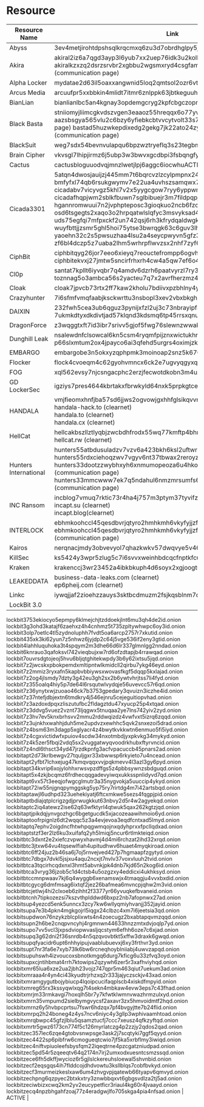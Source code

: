 # Resource

| Resource Name       | Link                              | Status |
|-----------------------------|------------------------------------------|-------|
| Abyss | 3ev4metjirohtdpshsqlkrqcmxq6zu3d7obrdhglpy5jpbr7whmlfgqd.onion | ACTIVE |
| Akira | akiral2iz6a7qgd3ayp3l6yub7xx2uep76idk3u2kollpj5z3z636bad.onion akiralkzxzq2dsrzsrvbr2xgbbu2wgsmxryd4csgfameg52n7efvr2id.onion (communication page) | ACTIVE |
| Alpha Locker | mydatae2d63il5oaxxangwnid5loq2qmtsol2ozr6vtb7yfm5ypzo6id.onion | ACTIVE |
| Arcus Media | arcuufpr5xxbbkin4mlidt7itmr6znlppk63jbtkeguuhszmc5g7qdyd.onion | ACTIVE | 
| BianLian | bianlianlbc5an4kgnay3opdemgcryg2kpfcbgczopmm3dnbz3uaunad.onion | ACTIVE |
| Black Basta | stniiomyjliimcgkvdszvgen3eaaoz55hreqqx6o77yvmpwt7gklffqd.onion aazsbsgya565vlu2c6bzy6yfiebkcbtvvcytvolt33s77xypi7nypxyd (communication page) bastad5huzwkepdixedg2gekg7jk22ato24zyllp6lnjx7wdtyctgvyd (communication page) | ACTIVE |
| BlackSuit | weg7sdx54bevnvulapqu6bpzwztryeflq3s23tegbmnhkbpqz637f2yd.onion | ACTIVE |
| Brain Cipher | vkvsgl7lhipjirmz6j5ubp3w3bwvxgcdbpi3fsbqngfynetqtw4w5hyd.onion| ACTIVE |
| Cactus | cactusbloguuodvqjmnzlwetjlpj6aggc6iocwhuACTIVEb47laukux7ckid.onion | ACTIVE |
| Cicada3301 | 5atqn4dwosjauijzj445mm7t6bqrcvzlzcylpmpnx243jxvlimyb6aid.onion bmfyfxl74qb6rsukgwymv7e22ua4uvhszsamqwx7jmj57qkamxwlhbid.onion cicadabv7vicyvgz5khl7v2x5yygcgow7ryy6yppwmxii4eoobdaztqd.onion cicadafhqpjwm2sblkfbuwn7sglbibuejr3m7fildpqpjv3hghlhb4id.onion hgannromwuui7n2jvphpteposc3gioqkuo2ncb6fzopasgcq7ixcjeqd.onion osd6tsgegts2xaqo3o2hrpqatwlslqfyc3msvyksad4iucauif3oqqad.onion uds75egfqi7mfpxckf2un742qsj6rh3kfrydqaldwgkrqp2a37lk6fyd.onion wuyfbttjjzsmr5ghl5hoi75ytse3bwrqgk63c6guv3lhw7hwtxbgveid.onion yaoehn32c2s5pwsuzhaa4lsu2a4seycpwyvn5gfz3bn4i74t2jo3frad.onion zf6bl4dczp5z7uaba2lhm5wrhrpflwvzsx2nhf7zyf63tpsfzc54tbad.onion | ACTIVE | 
| CiphBit | ciphbitqyg26jor7eeo6xieyq7reouctefrompp6ogvhqjba7uo4xdid.onion ciphbitekvxj27jmtw5sncirfrhxrh4cw4a5qw7ef6o4vqfy4habxbyd.onion | ACTIVE |
| Cl0p | santat7kpllt6iyvqbr7q4amdv6dzrh6paatvyrzl7ry3zm72zigf4ad.onion toznnag5o3ambca56s2yacteu7q7x2avrfherzmz4nmujrjuib4iusad.onion| ACTIVE |
| Cloak | cloak7jpvcb73rtx2ff7kaw2kholu7bdiivxpzbhlny4ybz75dpxckqd.onion | ACTIVE |
| Crazyhunter | 7i6sfmfvmqfaabjksckwrttu3nsbopl3xev2vbxbkghsivs5lqp4yeqd.onion | ACTIVE |
| DAIXIN | 232fwh5cea3ub6qguz3pynijxfzl2uj3c73nbrayipf3gq25vtq2r4qd.onion 7ukmkdtyxdkdivtjad57klqnd3kdsmq6tp45rrsxqnu76zzv3jvitlqd.onion | ACTIVE |
| DragonForce | z3wqggtxft7id3ibr7srivv5gjof5fwg76slewnzwwakjuf3nlhukdid.onion | ACTIVE |
| Dunghill Leak | nsalewdnfclsowcal6kn5csm4ryqmfpijznxwictukhrgvz2vbmjjjyd.onion p66slxmtum2ox4jpayco6ai3qfehd5urgrs4oximjzklxcol264driqd.onion | ACTIVE | 
| EMBARGO | embargobe3n5okxyzqphpmk3moinoap2snz5k6765mvtkk7hhi544jid.onion | ACTIVE |
| Flocker | flock4cvoeqm4c62gyohvmncx6ck2e7ugvyqgyxqtrumklhd5ptwzpqd.onion | ACTIVE |
| FOG | xql562evsy7njcsngacphc2erzjfecwotdkobn3m4uxu2gtqh26newid.onion | ACTIVE |
| GD LockerSec | igziys7pres4644kbrtakxfbrwkyld64nxk5prpkgtcexwrrjgtfjzyd | ACTIVE |
| HANDALA | vmjfieomxhnfjba57sd6jjws2ogvowjgxhhfglsikqvvrnrajbmpxqqd.onion<br>handala-hack.to (clearnet)<br>handala.to (clearnet)<br>handala.cx (clearnet)<br>| ACTIVE |
| HellCat | hellcakbszllztlyqbjzwcbdhfrodx55wq77kmftp4bhnhsnn5r3odad.onion<br>hellcat.rw (clearnet) | ACTIVE | 
| Hunters International | hunters55atbdusuladzv7vzv6a423bkh6ksl2uftwrxyuarbzlfh7yd.onion<br>hunters55rdxciehoqzwv7vgyv6nt37tbwax2reroyzxhou7my5ejyid<br>hunters33dootzzwybhxyh6xnmumopeoza6u4hkontdqu7awnhmix7ad.onion/login (communication page)<br>hunters33mmcwww7ek7q5ndahul6nmzmrsumfs6aenicbqon6mxfiqyd.onion/login (communication page) | ACTIVE |
| INC Ransom | incblog7vmuq7rktic73r4ha4j757m3ptym37tyvifzp2roedyyzzxid.onion<br>incapt.su (clearnet)<br>incapt.blog(clearnet) | ACTIVE |
| INTERLOCK | ebhmkoohccl45qesdbvrjqtyro2hmhkmh6vkyfyjjzfllm3ix72aqaid.onion<br>ebhmkoohccl45qesdbvrjqtyro2hmhkmh6vkyfyjjzfllm3ix72aqaid.onion (communication page) | ACTIVE |
| Kairos | nerqnacjmdy3obvevyol7qhazkwkv57dwqvye5v46k5bcujtfa6sduad.onion | ACTIVE |
| KillSec | ks5424y3wpr5zlug5c7i6svvxweinhbdcqcfnptkfcutrncfazzgz5id.onion | ACTIVE |
| Kraken | krakenccj3wr23452a4ibkbkuph4d6soyx2xgjoogtuamc3m7u7wemad.onion | ACTIVE |
| LEAKEDDATA | business-data-leaks.com (clearnet)<br>ep6pheij.com (clearnet) | ACTIVE |
| Linkc | iywqjjaf2zioehzzauys3sktbcdmuzm2fsjkqsblnm7dt6axjfpoxwid.onion | ACTIVE |
| LockBit 3.0 | <br>
lockbit3753ekiocyo5epmpy6klmejchjtzddoekjlnt6mu3qh4de2id.onion<br>
lockbit3g3ohd3katajf6zaehxz4h4cnhmz5t735zpltywhwpc6oy3id.onion<br>
lockbit3olp7oetlc4tl5zydnoluphh7fvdt5oa6arcp2757r7xkutid.onion<br>
lockbit435xk3ki62yun7z5nhwz6jyjdp2c64j5vge536if2eny3gtid.onion<br>
lockbit4lahhluquhoka3t4spqym2m3dhe66d6lr337glmnlgg2nndad.onion<br>
lockbit6knrauo3qafoksvl742vieqbujxw7rd6ofzdtapjb4rrawqad.onion<br>
lockbit7ouvrsdgtojeoj5hvu6bljqtghitekwpdy3b6y62ixtsu5jqd.onion<br>
lockbit7z2jwcskxpbokpemdxmltipntwlkmidcll2qirbu7ykg46eyd.onion<br>
lockbit7z2mmiz3ryxafn5kapbvbbiywsxwovasfkgf5dqqp5kxlajad.onion<br>
lockbit7z2og4jlsmdy7dzty3g42eu3gh2sx2b6ywtvhrjtss7li4fyd.onion<br>
lockbit7z355oalq4hiy5p7de64l6rsqutwlvydqje56uvevcc57r6qd.onion<br>
lockbit7z36ynytxwjzuoao46ck7b3753gpedary3qvuizn3iczhe4id.onion<br>
lockbit7z37ntefjdbjextn6tmdkry4j546ejnru5cejeguitiopvhad.onion<br>
lockbit7z3azdoxdpqxzliszutufbc2fldagztdu47xyucp25p4xtqad.onion<br>
lockbit7z3ddvg5vuez2vznt73ljqgwx5tnuqaa2ye7lns742yiv2zyd.onion<br>
lockbit7z3hv7ev5knxbrhsvv2mmu2rddwqizdz4vwfvxt5izrq6zqqd.onion<br>
lockbit7z3ujnkhxwahhjduh5me2updvzxewhhc5qvk2snxezoi5drad.onion<br>
lockbit7z4bsm63m3dagp5xglyacr4z4bwytkvkkwtn6enmuo5fi5iyd.onion<br>
lockbit7z4cgxvictidwfxpuiov4scdw34nxotmbdjyxpkvkg34mykyd.onion<br>
lockbit7z4k5zer5fbqi2vdq5sx2vuggatwyqvoodrkhubxftyrvncid.onion<br>
lockbit7z4ndl6thsct34yd47jrzdkpnfg3acfvpacuccb45pnars2ad.onion<br>
lockbitapt2d73krlbewgv27tquljgxr33xbwwsp6rkyieto7u4ncead.onion<br>
lockbitapt2yfbt7lchxejug47kmqvqqxvvjpqkmevv4l3azl3gy6pyd.onion<br>
lockbitapt34kvrip6xojylohhxrwsvpzdffgs5z4pbbsywnzsbdguqd.onion<br>
lockbitapt5x4zkjbcqmz6frdhecqqgadevyiwqxukksspnlidyvd7qd.onion<br>
lockbitapt6vx57t3eeqjofwgcglmutr3a35nygvokja5uuccip4ykyd.onion<br>
lockbitapt72iw55njgnqpymggskg5yp75ry7rirtdg4m7i42artsbqd.onion<br>
lockbitaptawjl6udhpd323uehekiyatj6ftcxmkwe5sezs4fqgpjpid.onion<br>
lockbitaptbdiajqtplcrigzgdjprwugkkut63nbvy2d5r4w2agyekqd.onion<br>
lockbitaptc2iq4atewz2ise62q63wfktyrl4qtwuk5qax262kgtzjqd.onion<br>
lockbitaptjpikdqjynvgozhgc6bgetgucdk5xjacozeaawihmoio6yd.onion<br>
lockbitaptoofrpignlz6dt2wqqc5z3a4evjevoa3eqdfcntxad5lmyd.onion<br>
lockbitaptq7ephv2oigdncfhtwhpqgwmqojnxqdyhprxxfpcllqdxad.onion<br>
lockbitaptstzf3er2lz6ku3xuifafq2yh5lmiqj5ncur6rtlmkteiqd.onion<br>
lockbitbtc3dxnt2e2xiefczvpwyxhavmj4d4mi6rchzat2ihd32xrqd.onion<br>
lockbitbtc3jtxw64vu4tqsewlfiah4upitudhwv6huaet4myqkiroad.onion<br>
lockbitbtc6ff24juz2b46sa6j7oj5rnvejved427p7hgmaapfzgytyd.onion<br>
lockbitbtc7dbgx7dvkl5jsjxu4aqu2ncxjt7nvlv37voxvluuh2tvid.onion<br>
lockbitbtca3tqcirhcqdxnxl3hmt5abvnkjpk4dnb7kjd65n2kog6id.onion<br>
lockbitbtca3vryg36jzob5c1d4ctsb4u5ozgzxy4eddicxi4ukhksyd.onion<br>
lockbitbtccmnpwaav7kj6q4wyggb6xenamswjx4tmaqgju4vvxbxdid.onion<br>
lockbitbtcgycg6dmfmsag6ixtqf2jez26bafmea6mvncpjqhw2m3vid.onion<br>
lockbitbtcjetlwj4hi2clxoeb6zihht2f3377yr66yvuqkefbvaneid.onion<br>
lockbitbtcnh7tipkozezsi7kszvthplddwd6bxpz2nb7afopnwx27ad.onion<br>
lockbitsup4yezcd5enk5unncx3zcy7kw6wllyqmiyhvanjj352jayid.onion<br>
lockbitsupa7e3b4pkn4mgkgojrl5iqgx24clbzc4xm7i6jeetsia3qd.onion<br>
lockbitsupdwon76nzykzblcplixwts4n4zoecugz2bxabtapqvmzqqd.onion<br>
lockbitsupn2h6be2cnqpvncyhj4rgmnwn44633hnzzmtxdvjoqlp7yd.onion<br>
lockbitsupo7vv5vcl3jxpsdviopwvasljqcstym6efhh6oze7c6xjad.onion<br>
lockbitsupq3g62dni2f36snrdb4n5qzqvovbtkt5xffw3draxk6gwqd.onion<br>
lockbitsupqfyacidr6upt6nhhyipujvaablubuevxj6xy3frthvr3yd.onion<br>
lockbitsupt7nr3fa6e7xyb73lk6bw6rcneqhoyblniiabj4uwvzapqd.onion<br>
lockbitsupuhswh4izvoucoxsbnotkmgq6durg7kficg6u33zfvq3oyd.onion<br>
lockbitsupxcjntihbmat4rrh7ktowips2qzywh6zer5r3xafhviyhqd.onion<br>
lockbitxmr65lua6xze2ua2jbh23vojz747qpr5m463qiut7uekum3ad.onion<br>
lockbitxmraaa4r4yn4ci43kyudtrjrhzxq2r333jajyczsckjv43xad.onion<br>
lockbitxmramgygutbojybiucp4lqoipcucifaqplscb4xiskdfmpyid.onion<br>
lockbitxmreg65rx3kssyqwlxqg7t4sekn4mbkaw4evw3eps7c43fhad.onion<br>
lockbitxmrjm33rmkavgi7hoxqlh5br7y7kfwtklwmnvwazhrmzulxyd.onion<br>
lockbitxmrn35vmpumd2sielbymgvycsf2axavr3zx5hmvoidmtf2hqd.onion<br>
lockbitxmrnz6y5hvbpcprtsu7fswr6hdzqx7pf4bvgyjtte7b24flid.onion<br>
lockbitxmrpq2h24boneg4z4ys7ncv6niyc4y3gllp3wphivaamhtoad.onion<br>
lockbitxmrqbwpc45gfzjlblu5qsamztucfj7ccc7xeusz4qfkzyftqd.onion<br>
lockbitxmrtr5gwz6173cn774f5c126myrlatczg4p2zzjy2qdos2qad.onion<br>
lockbitzec357lec6zqe4gtobvsnwpsge3ask2j7scqtyki7ggf5qyyd.onion<br>
lockbitzec4422sp6pibfrw6cmogueqtcwio7jf5ka5xrbflmy3iwiqd.onion<br>
lockbitzec4niftvpiuoleefsbysfqm22iqeqtrne4pzcgatzniudpad.onion<br>
lockbitzec5pd54r5zqeeqtv64q2174n7irj2umxodxuesntcsmzssqd.onion<br>
lockbitzece6fh5dkffjwycioz6r5gjlslckereuhsloewal5shvnbid.onion<br>
lockbitzecf2eqsgqs4ih7flddcojdhdvowtu3ksllblqs7cobfbvkyd.onion<br>
lockbitzecf3murmeizkeslxaw6um4zhvgvpjqatewb66tyapv6qmvyd.onion<br>
lockbitzechpng6qzpyec2btxkxtry3znwbbqxvt6gbgsvdlza2tj5ad.onion<br>
lockbitzeciwbizxcwq2km2yv2eucypetficr3riaul4kg60r4jvaayd.onion<br>
lockbitzecq4npzbhgahfzoaj77z4eradgwjlfo705skga4pia4nfsad.onion | ACTIVE | 




